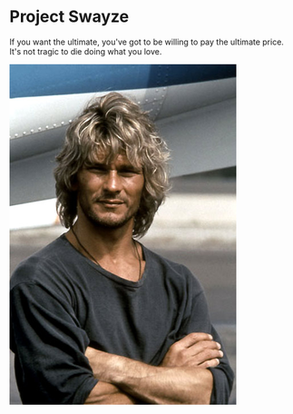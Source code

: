 # Project Swayze
If you want the ultimate, you've got to be willing to pay the ultimate price. It's not tragic to die doing what you love.

![alt text](pics/brodhi.jpg "Bodhi")